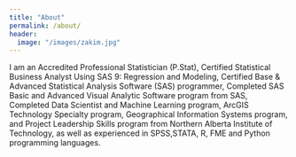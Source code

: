 ```yaml
---
title: "About"
permalink: /about/
header:
  image: "/images/zakim.jpg"
---
```


I am an Accredited Professional Statistician (P.Stat), Certified Statistical Business Analyst Using SAS 9: Regression and Modeling, Certified Base & Advanced Statistical Analysis Software (SAS) programmer, Completed SAS Basic and Advanced  Visual Analytic Software program from SAS, Completed Data Scientist and Machine Learning program, ArcGIS Technology Specialty program, Geographical Information Systems program, and Project Leadership Skills program from Northern Alberta Institute of Technology, as well as  experienced in SPSS,STATA, R, FME and Python programming languages.
